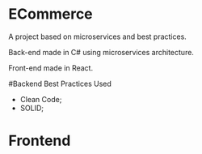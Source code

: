 # ECommerce

A project based on microservices and best practices.

Back-end made in C# using microservices architecture.

Front-end made in React.

#Backend Best Practices Used
- Clean Code;
- SOLID;

# Frontend
